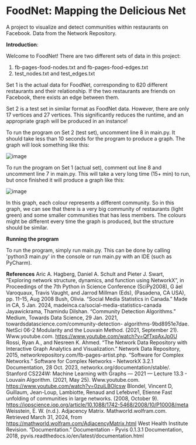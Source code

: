 # FoodNet: Mapping the Delicious Net
A project to visualize and detect communities within restaurants on Facebook. Data from the Network Repository. 

**Introduction**: 

Welcome to FoodNet! There are two different sets of data in this project: 
1. fb-pages-food-nodes.txt and fb-pages-food-edges.txt
2. test_nodes.txt and test_edges.txt

Set 1 is the actual data for FoodNet, corresponding to 620 different restaurants and their relationship. If the two restaurants are friends on Facebook, there exists an edge between them. 

Set 2 is a test set in similar format as FoodNet data. However, there are only 17 vertices and 27 vertices. This significantly reduces the runtime, and an appropriate graph will be produced in an instance! 

To run the program on Set 2 (test set), uncomment line 8 in main.py. It should take less than 10 seconds for the program to produce a graph. The graph will look something like this: 

![image](https://github.com/YoyoLiuuu/ArtistNetwork/assets/89408618/58ac8d80-247e-409f-b167-fde1fd573a24)

To run the program on Set 1 (actual set), comment out line 8 and uncomment line 7 in main.py. This will take a very long time (15+ min) to run, but once finished it will produce a graph like this: 

![image](https://github.com/YoyoLiuuu/ArtistNetwork/assets/89408618/42f56172-7787-4325-a11b-a7e498251f92)

In this graph, each colour represents a different community. So in this graph, we can see that there is a very big community of restaurants (light green) and some smaller communities that has less members. The colours might be different every time the graph is produced, but the structure should be similar. 


**Running the program**

To run the program, simply run main.py. This can be done by calling 'python3 main.py' in the console or run main.py with an IDE (such as PyCharm). 


**References**
Aric A. Hagberg, Daniel A. Schult and Pieter J. Swart, “Exploring network structure,
dynamics, and function using NetworkX”, in Proceedings of the 7th Python in
Science Conference (SciPy2008), G ̈ael Varoquaux, Travis Vaught, and Jarrod
Millman (Eds), (Pasadena, CA USA), pp. 11–15, Aug 2008
Bush, Olivia. “Social Media Statistics in Canada.” Made in CA, 5 Jan. 2024,
madeinca.ca/social-media-statistics-canada
Jayawickrama, Thamindu Dilshan. “Community Detection Algorithms.” Medium,
Towards Data Science, 29 Jan. 2021, towardsdatascience.com/community-detection-
algorithms-9bd8951e7dae.
NetSci 06-2 Modularity and the Louvain Method. (2021, September 21). Www.youtube.com.
https://www.youtube.com/watch?v=QfTxqAxJp0U
Rossi, Ryan A., and Nesreen K. Ahmed. “The Network Data Repository with
Interactive Graph Analytics and Visualization.” Network Data Repository, 2015,
networkrepository.com/fb-pages-artist.php.
“Software for Complex Networks.” Software for Complex Networks - NetworkX 3.2.1
Documentation, 28 Oct. 2023, networkx.org/documentation/stable/.
Stanford CS224W: Machine Learning with Graphs — 2021 — Lecture 13.3 -
Louvain Algorithm. (2021, May 25). Www.youtube.com.
https://www.youtube.com/watch?v=0zuiLBOIcsw
Blondel, Vincent D, Guillaum, Jean-Loup, Lambiotte, Renaud and Lefebvre1,
Etienne Fast unfolding of communities in large networks. (2008, October 9).
https://iopscience.iop.org/article/10.1088/1742-5468/2008/10/P10008/meta
Weisstein, E. W. (n.d.). Adjacency Matrix. Mathworld.wolfram.com. Retrieved
March 31, 2024, from https://mathworld.wolfram.com/AdjacencyMatrix.html
West Health Institute Revision. “Documentation.” Documentation - Pyvis 0.1.3.1
Documentation, 2018, pyvis.readthedocs.io/en/latest/documentation.html
